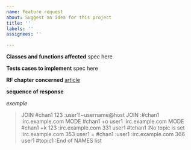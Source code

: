 ```yaml
---
name: Feature request
about: Suggest an idea for this project
title: ''
labels: ''
assignees: ''

---
```


**Classes and functions affected**
spec here

**Tests cases to implement**
spec here

**RF chapter concerned**
[article](https://www.rfc-editor.org/rfc/rfc2812#section-3.2.1)


**sequence of response**

*exemple*
>JOIN #chan1 123
>:user1!~username@host JOIN :#chan1
>:irc.example.com MODE #chan1 +o user1
>:irc.example.com MODE #chan1 +k 123
>:irc.example.com 331 user1 #tchan1 :No topic is set
>:irc.example.com 353 user1 = #chan1 :user1
>:irc.example.com 366 user1 #topic1 :End of NAMES list
